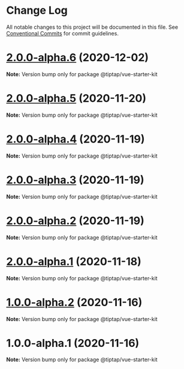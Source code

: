 # Change Log

All notable changes to this project will be documented in this file.
See [Conventional Commits](https://conventionalcommits.org) for commit guidelines.

# [2.0.0-alpha.6](https://github.com/ueberdosis/tiptap-next/compare/@tiptap/vue-starter-kit@2.0.0-alpha.5...@tiptap/vue-starter-kit@2.0.0-alpha.6) (2020-12-02)

**Note:** Version bump only for package @tiptap/vue-starter-kit





# [2.0.0-alpha.5](https://github.com/ueberdosis/tiptap-next/compare/@tiptap/vue-starter-kit@2.0.0-alpha.4...@tiptap/vue-starter-kit@2.0.0-alpha.5) (2020-11-20)

**Note:** Version bump only for package @tiptap/vue-starter-kit





# [2.0.0-alpha.4](https://github.com/ueberdosis/tiptap-next/compare/@tiptap/vue-starter-kit@2.0.0-alpha.3...@tiptap/vue-starter-kit@2.0.0-alpha.4) (2020-11-19)

**Note:** Version bump only for package @tiptap/vue-starter-kit





# [2.0.0-alpha.3](https://github.com/ueberdosis/tiptap-next/compare/@tiptap/vue-starter-kit@2.0.0-alpha.2...@tiptap/vue-starter-kit@2.0.0-alpha.3) (2020-11-19)

**Note:** Version bump only for package @tiptap/vue-starter-kit





# [2.0.0-alpha.2](https://github.com/ueberdosis/tiptap-next/compare/@tiptap/vue-starter-kit@2.0.0-alpha.1...@tiptap/vue-starter-kit@2.0.0-alpha.2) (2020-11-19)

**Note:** Version bump only for package @tiptap/vue-starter-kit





# [2.0.0-alpha.1](https://github.com/ueberdosis/tiptap-next/compare/@tiptap/vue-starter-kit@1.0.0-alpha.2...@tiptap/vue-starter-kit@2.0.0-alpha.1) (2020-11-18)

**Note:** Version bump only for package @tiptap/vue-starter-kit





# [1.0.0-alpha.2](https://github.com/ueberdosis/tiptap-next/compare/@tiptap/vue-starter-kit@1.0.0-alpha.1...@tiptap/vue-starter-kit@1.0.0-alpha.2) (2020-11-16)

**Note:** Version bump only for package @tiptap/vue-starter-kit





# 1.0.0-alpha.1 (2020-11-16)

**Note:** Version bump only for package @tiptap/vue-starter-kit
